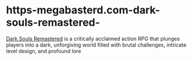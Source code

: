 # https-megabasterd.com-dark-souls-remastered-
[Dark Souls Remastered](https://megabasterd.com/dark-souls-remastered/) is a critically acclaimed action RPG that plunges players into a dark, unforgiving world filled with brutal challenges, intricate level design, and profound lore
